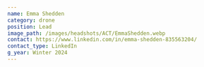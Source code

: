 ```yaml
---
name: Emma Shedden
category: drone
position: Lead
image_path: /images/headshots/ACT/EmmaShedden.webp
contact: https://www.linkedin.com/in/emma-shedden-835563204/
contact_type: LinkedIn
g_year: Winter 2024
---
```

